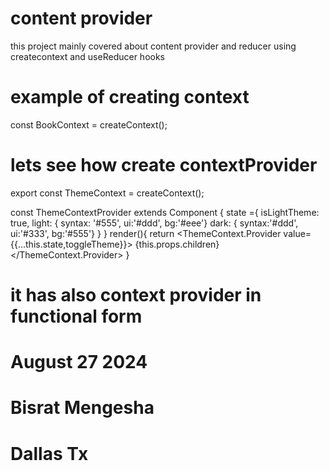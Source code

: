 
# content provider

this project mainly covered
about content provider and reducer
using createcontext and useReducer 
hooks

# example of creating context
const BookContext = createContext();

# lets see how create contextProvider 

export const ThemeContext = createContext();

const ThemeContextProvider extends Component {
  state ={
    isLightTheme: true,
    light: { syntax: '#555', ui:'#ddd', bg:'#eee'}
    dark: { syntax:'#ddd', ui:'#333', bg:'#555'}
  }
}
render(){
  return
  <ThemeContext.Provider value={{...this.state,toggleTheme}}>
  {this.props.children}
  </ThemeContext.Provider>
}

# it has also context provider in functional form

# August 27 2024

# Bisrat Mengesha

# Dallas Tx
